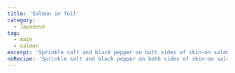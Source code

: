 ```yaml
---
title: 'Salmon in foil'
category:
  - Japanese
tag:
  - main
  - salmon
excerpt: 'Sprinkle salt and black pepper on both sides of skin-on salmon. Spread butter over center of foil. Place one salmon filet skin-side-down. Top with sliced mushrooms and julienned veggies. Add ½ tbsp sake and ½ tbsp pat of butter on top. Wrap foil tightly. Bake at 425° for 15 min. Open and drizzle ponzu or soy sauce. Garnish with green onion. '
noRecipe: 'Sprinkle salt and black pepper on both sides of skin-on salmon. Spread butter over center of foil. Place one salmon filet skin-side-down. Top with sliced mushrooms and julienned veggies. Add ½ tbsp sake and ½ tbsp pat of butter on top. Wrap foil tightly. Bake at 425° for 15 min. Open and drizzle ponzu or soy sauce. Garnish with green onion. '
---
```

